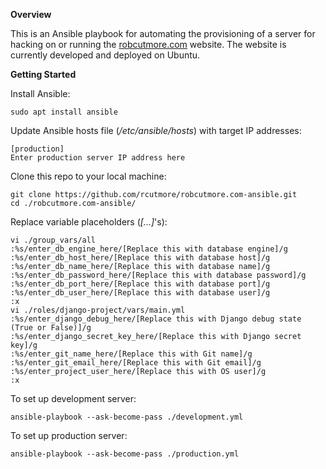 **Overview**

This is an Ansible playbook for automating the provisioning of a server for
hacking on or running the [robcutmore.com](http://www.robcutmore.com) website.
The website is currently developed and deployed on Ubuntu.

**Getting Started**

Install Ansible:

    sudo apt install ansible

Update Ansible hosts file (*/etc/ansible/hosts*) with target IP addresses:

    [production]
    Enter production server IP address here

Clone this repo to your local machine:

    git clone https://github.com/rcutmore/robcutmore.com-ansible.git
    cd ./robcutmore.com-ansible/

Replace variable placeholders (*[...]*'s):

    vi ./group_vars/all
    :%s/enter_db_engine_here/[Replace this with database engine]/g
    :%s/enter_db_host_here/[Replace this with database host]/g
    :%s/enter_db_name_here/[Replace this with database name]/g
    :%s/enter_db_password_here/[Replace this with database password]/g
    :%s/enter_db_port_here/[Replace this with database port]/g
    :%s/enter_db_user_here/[Replace this with database user]/g
    :x
    vi ./roles/django-project/vars/main.yml
    :%s/enter_django_debug_here/[Replace this with Django debug state (True or False)]/g
    :%s/enter_django_secret_key_here/[Replace this with Django secret key]/g
    :%s/enter_git_name_here/[Replace this with Git name]/g
    :%s/enter_git_email_here/[Replace this with Git email]/g
    :%s/enter_project_user_here/[Replace this with OS user]/g
    :x

To set up development server:

    ansible-playbook --ask-become-pass ./development.yml

To set up production server:

    ansible-playbook --ask-become-pass ./production.yml

